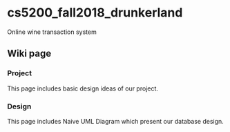 # cs5200_fall2018_drunkerland
Online wine transaction system
## Wiki page
### Project
This page includes basic design ideas of our project.
### Design
This page includes Naive UML Diagram which present our database design.
